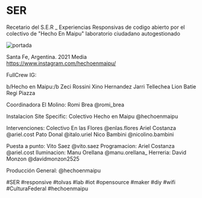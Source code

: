 # SER
Recetario del S.E.R _ Experiencias Responsivas de codigo abierto
por el colectivo de "Hecho En Maipu"
laboratorio ciudadano autogestionado

![portada](https://user-images.githubusercontent.com/33662786/146429752-e40df9bc-afb7-4c98-9c15-a117d4b91f03.png)


Santa Fe, Argentina. 2021
Media https://www.instagram.com/hechoenmaipu/

FullCrew IG:

b/Hecho en Maipu:/b
Zeci Rossini
Xino Hernandez
Jarri Tellechea
Lion Batie
Regi Piazza

Coordinadora El Molino: 
Romi Brea @romi_brea

Instalacion Site Specific:
Colectivo Hecho en Maipu @hechoenmaipu

Intervenciones: 
Colectivo En las Flores @enlas.flores 
Ariel Costanza @ariel.cost
Pato Donal @italo.uriel 
Nico Bambini @nicolino.bambini 

Puesta a punto:
Vito Saez @vito.saez
Programacion: 
Ariel Costanza @ariel.cost 
Iluminacion: 
Manu Orellana @manu.orellana_
Herreria: 
David Monzon @davidmonzon2525

Producción General: @hechoenmaipu

#SER #responsive #tolvas #lab 
#iot #opensource #maker #diy #wifi
#CulturaFederal #hechoenmaipu


